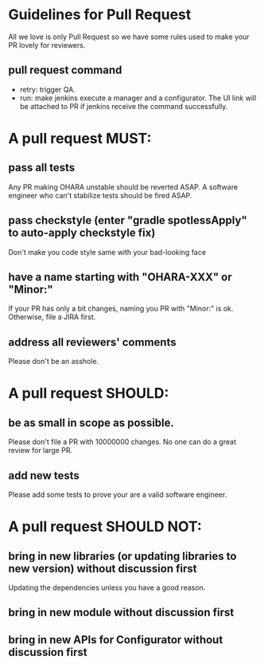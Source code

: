 # Guidelines for Pull Request

All we love is only Pull Request so we have some rules used to make your PR lovely for reviewers.

## pull request command
* retry: trigger QA.
* run: make jenkins execute a manager and a configurator. The UI link will be attached to PR if jenkins receive the command successfully.

# A pull request MUST:

## pass all tests
Any PR making OHARA unstable should be reverted ASAP. A software engineer who can't stabilize tests should be fired ASAP. 


## pass checkstyle (enter "gradle spotlessApply" to auto-apply checkstyle fix)
Don't make you code style same with your bad-looking face

## have a name starting with "OHARA-XXX" or "Minor:"
If your PR has only a bit changes, naming you PR with "Minor:" is ok. Otherwise, file a JIRA first.

## address all reviewers' comments
Please don't be an asshole.

# A pull request SHOULD:

## be as small in scope as possible.
Please don't file a PR with 10000000 changes. No one can do a great review for large PR.

## add new tests
Please add some tests to prove your are a valid software engineer.

# A pull request SHOULD NOT:

## bring in new libraries (or updating libraries to new version) without discussion first
Updating the dependencies unless you have a good reason.

## bring in new module without discussion first

## bring in new APIs for Configurator without discussion first

